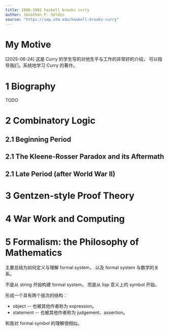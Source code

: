 ```yaml
---
title: 1900-1982 haskell brooks curry
author: Jonathan P. Seldin
source: "https://iep.utm.edu/haskell-brooks-curry"
---
```


# My Motive

[2025-06-24]
这是 Curry 的学生写的对他生平与工作的非常好的介绍，
可以指导我们，系统地学习 Curry 的著作。

# 1 Biography

TODO

# 2 Combinatory Logic
## 2.1 Beginning Period
## 2.1 The Kleene-Rosser Paradox and its Aftermath
## 2.1 Late Period (after World War II)
# 3 Gentzen-style Proof Theory
# 4 War Work and Computing
# 5 Formalism: the Philosophy of Mathematics

主要总结为如何定义与理解 formal system，
以及 formal system 与数学的关系。

不是从 string 开始构建 formal system，
而是从 lisp 意义上的 symbol 开始。

形成一个具有两个层次的结构：

- object -- 也被其他作者称为 expression。
- statement -- 也被其他作者称为 judgement、assertion。

和我对 formal symbol 的理解很相似。
